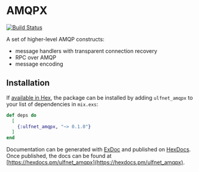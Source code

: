 # AMQPX

[![Build Status](https://travis-ci.org/ulfurinn/amqpx.svg?branch=master)](https://travis-ci.org/ulfurinn/amqpx)

A set of higher-level AMQP constructs:

* message handlers with transparent connection recovery
* RPC over AMQP
* message encoding

## Installation

If [available in Hex](https://hex.pm/docs/publish), the package can be installed
by adding `ulfnet_amqpx` to your list of dependencies in `mix.exs`:

```elixir
def deps do
  [
    {:ulfnet_amqpx, "~> 0.1.0"}
  ]
end
```

Documentation can be generated with [ExDoc](https://github.com/elixir-lang/ex_doc)
and published on [HexDocs](https://hexdocs.pm). Once published, the docs can
be found at [https://hexdocs.pm/ulfnet_amqpx](https://hexdocs.pm/ulfnet_amqpx).

